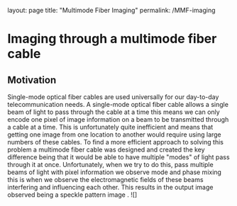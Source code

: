 layout: page
title: "Multimode Fiber Imaging"
permalink: /MMF-imaging

# Imaging through a multimode fiber cable 
## Motivation
Single-mode optical fiber cables are used universally for our day-to-day telecommunication needs. A single-mode optical fiber cable allows a single beam of  light to pass through the cable at a time this means we can only encode one pixel of image information on a beam to be transmitted through a cable at a time. This is unfortunately quite inefficient and means that getting one image from one location to another would require using large numbers of these cables. To find a more efficient approach to solving this problem a multimode fiber cable was designed and created the key difference being that it would be able to have multiple "modes" of light pass through it at once. Unfortunately, when we try to do this, pass multiple  beams of light with pixel information we observe mode and phase mixing this is when we observe the electromagnetic fields of these beams interfering and influencing each other. This results in the output image observed being a speckle pattern image .
![]
